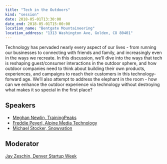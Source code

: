 ```yaml
---
title: "Tech in the Outdoors"
kind: "session"
date: 2018-05-01T13:30:00
date_end: 2018-05-01T15:00:00
location_name: "Bentgate Mountaineering"
location_address: "1313 Washington Ave, Golden, CO 80401"
---
```


Technology has pervaded nearly every aspect of our lives - from running our businesses to connecting with friends and family, and increasingly even in the ways we recreate. In this discussion, we’ll dive into the ways that tech is reshaping guest/consumer interactions in the outdoor sphere, and how outdoor companies need to think about building their own products, experiences, and campaigns to reach their customers in this technology-forward age. We’ll also attempt to address the elephant in the room - how can we enhance the outdoor experience via technology without destroying what makes it so special in the first place?

## Speakers
- [Meghan Newlin, TrainingPeaks](http://trainingpeaks.com/)
- [Freddie Peyerl, Alpine Media Technology](https://alpinemediatech.com/)
- [Michael Stocker, Snowvation](http://www.snowvation.com/)

## Moderator
[Jay Zeschin, Denver Startup Week](http://www.denverstartupweek.org/)
